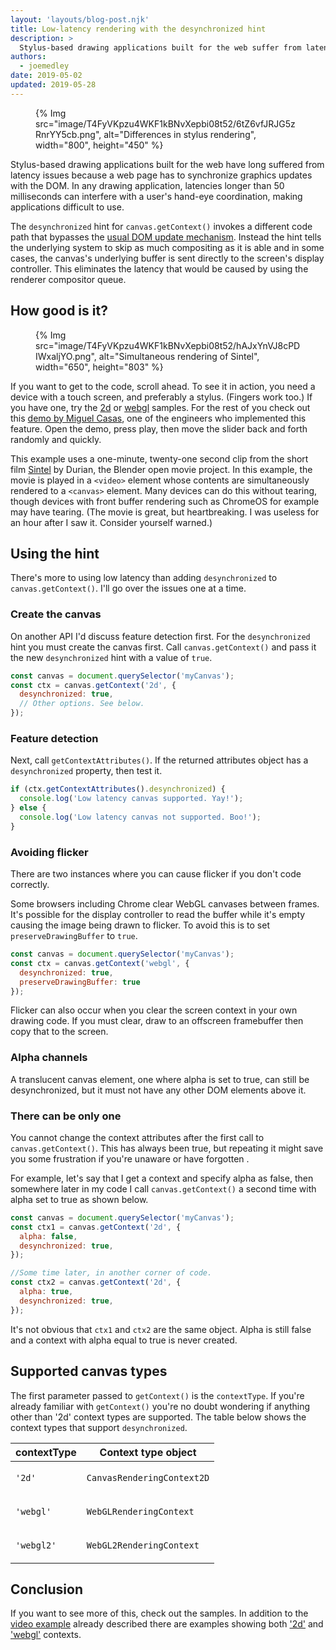 ```yaml
---
layout: 'layouts/blog-post.njk'
title: Low-latency rendering with the desynchronized hint
description: >
  Stylus-based drawing applications built for the web suffer from latency issues because a web page has to synchronize graphics updates with the DOM. The desynchronized hint for contexts bypasses the DOM to eliminate the latency.
authors:
  - joemedley
date: 2019-05-02
updated: 2019-05-28
---
```


<figure>
{% Img src="image/T4FyVKpzu4WKF1kBNvXepbi08t52/6tZ6vfJRJG5zRnrYY5cb.png", alt="Differences in stylus rendering", width="800", height="450" %}
</figure>

Stylus-based drawing applications built for the web have long suffered from
latency issues because a web page has to synchronize graphics updates with the
DOM. In any drawing application, latencies longer than 50 milliseconds can
interfere with a user's hand-eye coordination, making applications difficult to
use.

The `desynchronized` hint for `canvas.getContext()` invokes a different code
path that bypasses the [usual DOM update
mechanism](https://docs.google.com/presentation/d/1boPxbgNrTU0ddsc144rcXayGA_WF53k96imRH8Mp34Y/edit#slide=id.p).
Instead the hint tells the underlying system to skip as much compositing as it
is able and in some cases, the canvas's underlying buffer is sent directly to
the screen's display controller. This eliminates the latency that would be
caused by using the renderer compositor queue.

## How good is it?


<figure>
{% Img src="image/T4FyVKpzu4WKF1kBNvXepbi08t52/hAJxYnVJ8cPDIWxaljYO.png", alt="Simultaneous rendering of Sintel", width="650", height="803" %}
</figure>

If you want to get to the code, scroll ahead. To see it in action, you need a
device with a touch screen, and preferably a stylus. (Fingers work too.) If you
have one, try the [2d](https://codepen.io/miguelao/full/WKZaqd) or
[webgl](https://codepen.io/miguelao/full/WKZaqd) samples. For the rest of you
check out this [demo by Miguel Casas](https://codepen.io/miguelao/full/mLLKLg),
one of the engineers who implemented this feature. Open the demo, press play,
then move the slider back and forth randomly and quickly.

This example uses a one-minute, twenty-one second clip from the short film
[Sintel](https://durian.blender.org/download/) by Durian, the Blender open movie
project. In this example, the movie is played in a `<video>` element whose
contents are simultaneously rendered to a `<canvas>` element.  Many devices can
do this without tearing, though devices with front buffer rendering such as
ChromeOS for example may have tearing. (The movie is great, but heartbreaking.
I was useless for an hour after I saw it. Consider yourself warned.)

## Using the hint

There's more to using low latency than adding `desynchronized` to
`canvas.getContext()`. I'll go over the issues one at a time.

### Create the canvas

On another API I'd discuss feature detection first. For the `desynchronized`
hint you must create the canvas first. Call `canvas.getContext()` and pass it
the new `desynchronized` hint with a value of `true`.

```javascript
const canvas = document.querySelector('myCanvas');
const ctx = canvas.getContext('2d', {
  desynchronized: true,
  // Other options. See below.
});
```

### Feature detection

Next, call `getContextAttributes()`. If the returned attributes object has a
`desynchronized` property, then test it.

```javascript
if (ctx.getContextAttributes().desynchronized) {
  console.log('Low latency canvas supported. Yay!');
} else {
  console.log('Low latency canvas not supported. Boo!');
}
```

### Avoiding flicker

There are two instances where you can cause flicker if you don't code correctly.

Some browsers including Chrome clear WebGL canvases between frames. It's
possible for the display controller to read the buffer while it's empty causing
the image being drawn to flicker. To avoid this is to set
`preserveDrawingBuffer` to `true`.

```js
const canvas = document.querySelector('myCanvas');
const ctx = canvas.getContext('webgl', {
  desynchronized: true,
  preserveDrawingBuffer: true
});
```

Flicker can also occur when you clear the screen context in your own drawing
code.  If you must clear, draw to an offscreen framebuffer then copy that to the
screen.

### Alpha channels

A translucent canvas element, one where alpha is set to true, can still be
desynchronized, but it must not have any other DOM elements above it.

### There can be only one

You cannot change the context attributes after the first call to
`canvas.getContext()`. This has always been true, but repeating it might save
you some frustration if you're unaware or have forgotten .

For example, let's say that I get a context and specify alpha as false, then
somewhere later in my code I call `canvas.getContext()` a second time with alpha
set to true as shown below.

```javascript
const canvas = document.querySelector('myCanvas');
const ctx1 = canvas.getContext('2d', {
  alpha: false,
  desynchronized: true,
});

//Some time later, in another corner of code.
const ctx2 = canvas.getContext('2d', {
  alpha: true,
  desynchronized: true,
});
```

It's not obvious that `ctx1` and `ctx2` are the same object. Alpha is still false and a
context with alpha equal to true is never created.

## Supported canvas types

The first parameter passed to `getContext()` is the `contextType`. If you're
already familiar with `getContext()` you're no doubt wondering if anything
other than '2d' context types are supported. The table below shows the context
types that support `desynchronized`.

<table>
  <thead>
    <tr>
      <th><strong>contextType</strong></th>
      <th><strong>Context type object</strong></th>
    </tr>
  </thead>
  <tbody>
    <tr>
      <td><p><code>'2d'</code></p></td>
      <td><p><code>CanvasRenderingContext2D</code></p></td>
    </tr>
    <tr>
      <td><p><code>'webgl'</code></p></td>
      <td><p><code>WebGLRenderingContext</code></p></td>
    </tr>
    <tr>
      <td><p><code>'webgl2'</code></p></td>
      <td><p><code>WebGL2RenderingContext</code></p></td>
    </tr>
  </tbody>
</table>

## Conclusion

If you want to see more of this, check out the samples. In addition to
the [video example](https://codepen.io/miguelao/full/mLLKLg) already described
there are examples showing both ['2d'](https://codepen.io/miguelao/pen/ZjJNNw)
and ['webgl'](https://codepen.io/miguelao/full/WKZaqd) contexts.

